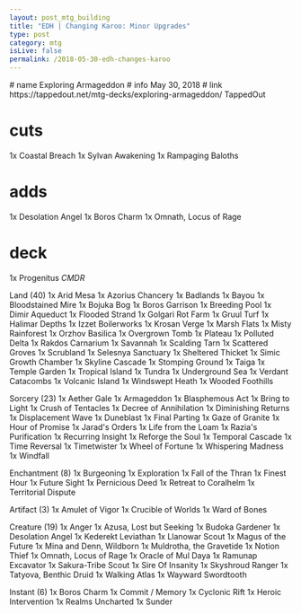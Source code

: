 ```yaml
---
layout: post_mtg_building
title: "EDH | Changing Karoo: Minor Upgrades"
type: post
category: mtg
isLive: false
permalink: /2018-05-30-edh-changes-karoo
---
```


<auto-card-list preview collapse>
  # name Exploring Armageddon
  # info May 30, 2018
  # link https://tappedout.net/mtg-decks/exploring-armageddon/ TappedOut

  # cuts
  1x Coastal Breach
  1x Sylvan Awakening
  1x Rampaging Baloths

  # adds
  1x Desolation Angel
  1x Boros Charm
  1x Omnath, Locus of Rage

  # deck
  1x Progenitus *CMDR*

  Land (40)
  1x Arid Mesa
  1x Azorius Chancery
  1x Badlands
  1x Bayou
  1x Bloodstained Mire
  1x Bojuka Bog
  1x Boros Garrison
  1x Breeding Pool
  1x Dimir Aqueduct
  1x Flooded Strand
  1x Golgari Rot Farm
  1x Gruul Turf
  1x Halimar Depths
  1x Izzet Boilerworks
  1x Krosan Verge
  1x Marsh Flats
  1x Misty Rainforest
  1x Orzhov Basilica
  1x Overgrown Tomb
  1x Plateau
  1x Polluted Delta
  1x Rakdos Carnarium
  1x Savannah
  1x Scalding Tarn
  1x Scattered Groves
  1x Scrubland
  1x Selesnya Sanctuary
  1x Sheltered Thicket
  1x Simic Growth Chamber
  1x Skyline Cascade
  1x Stomping Ground
  1x Taiga
  1x Temple Garden
  1x Tropical Island
  1x Tundra
  1x Underground Sea
  1x Verdant Catacombs
  1x Volcanic Island
  1x Windswept Heath
  1x Wooded Foothills

  Sorcery (23)
  1x Aether Gale
  1x Armageddon
  1x Blasphemous Act
  1x Bring to Light
  1x Crush of Tentacles
  1x Decree of Annihilation
  1x Diminishing Returns
  1x Displacement Wave
  1x Duneblast
  1x Final Parting
  1x Gaze of Granite
  1x Hour of Promise
  1x Jarad's Orders
  1x Life from the Loam
  1x Razia's Purification
  1x Recurring Insight
  1x Reforge the Soul
  1x Temporal Cascade
  1x Time Reversal
  1x Timetwister
  1x Wheel of Fortune
  1x Whispering Madness
  1x Windfall

  Enchantment (8)
  1x Burgeoning
  1x Exploration
  1x Fall of the Thran
  1x Finest Hour
  1x Future Sight
  1x Pernicious Deed
  1x Retreat to Coralhelm
  1x Territorial Dispute

  Artifact (3)
  1x Amulet of Vigor
  1x Crucible of Worlds
  1x Ward of Bones

  Creature (19)
  1x Anger
  1x Azusa, Lost but Seeking
  1x Budoka Gardener
  1x Desolation Angel
  1x Kederekt Leviathan
  1x Llanowar Scout
  1x Magus of the Future
  1x Mina and Denn, Wildborn
  1x Muldrotha, the Gravetide
  1x Notion Thief
  1x Omnath, Locus of Rage
  1x Oracle of Mul Daya
  1x Ramunap Excavator
  1x Sakura-Tribe Scout
  1x Sire Of Insanity
  1x Skyshroud Ranger
  1x Tatyova, Benthic Druid
  1x Walking Atlas
  1x Wayward Swordtooth

  Instant (6)
  1x Boros Charm
  1x Commit / Memory
  1x Cyclonic Rift
  1x Heroic Intervention
  1x Realms Uncharted
  1x Sunder

</auto-card-list>
